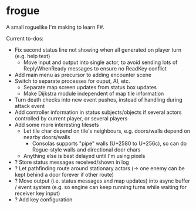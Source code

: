 # frogue

A small roguelike I'm making to learn F#.

Current to-dos:

- Fix second status line not showing when all generated on player turn (e.g. help text)
  - Move input and output into single actor, to avoid sending lots of ReplyWhenReady messages to ensure no ReadKey conflict
- Add main menu as precursor to adding encounter scene
- Switch to separate processes for ouput, AI, etc.
  - Separate map screen updates from status box updates
  - Make Dijkstra module independent of map tile information
- Turn death checks into new event pushes, instead of handling during attack event
- Add controller information in status subjects/objects if several actors controlled by current player, or several players
- Add some more interesting tilesets
  - Let tile char depend on tile's neighbours, e.g. doors/walls depend on nearby doors/walls
    - Consolas supports "pipe" walls (U+2580 to U+256c), so can do Rogue-style walls and directional door chars
  - Anything else is best delayed until I'm using pixels
- ? Store status messages received/shown in log
- ? Let pathfinding route around stationary actors (-> one enemy can be kept behind a door forever if other route)
- ? Move output (i.e. status messages and map updates) into async buffer / event system (e.g. so engine can keep running turns while waiting for receiver key input)
- ? Add key configuration
